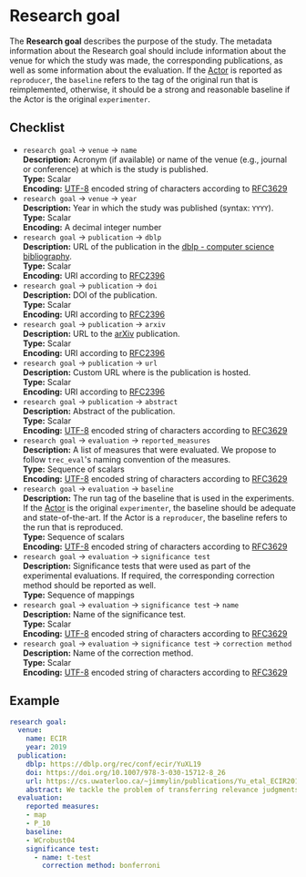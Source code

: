 # Research goal

The **Research goal** describes the purpose of the study. The metadata information about the Research goal should include information about the venue for which the study was made, the corresponding publications, as well as some information about the evaluation. If the [Actor](../actor) is reported as `reproducer`, the `baseline` refers to the tag of the original run that is reimplemented, otherwise, it should be a strong and reasonable baseline if the Actor is the original `experimenter`.

## Checklist

- `research goal` &rarr; `venue` &rarr; `name`  
**Description:** Acronym (if available) or name of the venue (e.g., journal or conference) at which is the study is published.    
**Type:** Scalar  
**Encoding:** [UTF-8](https://www.unicode.org/main.html) encoded string of characters according to [RFC3629](https://www.ietf.org/rfc/rfc3629.txt)   
- `research goal` &rarr; `venue` &rarr; `year`  
**Description:** Year in which the study was published (syntax: `YYYY`).  
**Type:** Scalar  
**Encoding:** A decimal integer number  
- `research goal` &rarr; `publication` &rarr; `dblp`  
**Description:** URL of the publication in the [dblp - computer science bibliography](https://dblp.uni-trier.de/).  
**Type:** Scalar  
**Encoding:** URI according to [RFC2396](https://www.ietf.org/rfc/rfc2396.txt)   
- `research goal` &rarr; `publication` &rarr; `doi`  
**Description:** DOI of the publication.  
**Type:** Scalar  
**Encoding:** URI according to [RFC2396](https://www.ietf.org/rfc/rfc2396.txt)  
- `research goal` &rarr; `publication` &rarr; `arxiv`  
**Description:** URL to the [arXiv](https://dblp.uni-trier.de/) publication.    
**Type:** Scalar  
**Encoding:** URI according to [RFC2396](https://www.ietf.org/rfc/rfc2396.txt)   
- `research goal` &rarr; `publication` &rarr; `url`  
**Description:** Custom URL where is the publication is hosted.    
**Type:** Scalar  
**Encoding:** URI according to [RFC2396](https://www.ietf.org/rfc/rfc2396.txt)   
- `research goal` &rarr; `publication` &rarr; `abstract`  
**Description:** Abstract of the publication.    
**Type:** Scalar  
**Encoding:** [UTF-8](https://www.unicode.org/main.html) encoded string of characters according to [RFC3629](https://www.ietf.org/rfc/rfc3629.txt)  
- `research goal` &rarr; `evaluation` &rarr; `reported_measures`  
**Description:** A list of measures that were evaluated. We propose to follow `trec_eval`'s naming convention of the measures.   
**Type:**  Sequence of scalars  
**Encoding:** [UTF-8](https://www.unicode.org/main.html) encoded string of characters according to [RFC3629](https://www.ietf.org/rfc/rfc3629.txt) 
- `research goal` &rarr; `evaluation` &rarr; `baseline`  
**Description:** The run tag of the baseline that is used in the experiments. If the [Actor](../actor) is the original `experimenter`, the baseline should be adequate and state-of-the-art. If the Actor is a `reproducer`, the baseline refers to the run that is reproduced.  
**Type:** Sequence of scalars  
**Encoding:** [UTF-8](https://www.unicode.org/main.html) encoded string of characters according to [RFC3629](https://www.ietf.org/rfc/rfc3629.txt) 
- `research goal` &rarr; `evaluation` &rarr; `significance test`  
**Description:** Significance tests that were used as part of the experimental evaluations. If required, the corresponding correction method should be reported as well.    
**Type:** Sequence of mappings  
- `research goal` &rarr; `evaluation` &rarr; `significance test` &rarr; `name`  
**Description:** Name of the significance test.     
**Type:** Scalar    
**Encoding:**  [UTF-8](https://www.unicode.org/main.html) encoded string of characters according to [RFC3629](https://www.ietf.org/rfc/rfc3629.txt)
- `research goal` &rarr; `evaluation` &rarr; `significance test` &rarr; `correction method`  
**Description:** Name of the correction method.  
**Type:** Scalar  
**Encoding:**  [UTF-8](https://www.unicode.org/main.html) encoded string of characters according to [RFC3629](https://www.ietf.org/rfc/rfc3629.txt)

## Example

```YAML
research goal:
  venue:
    name: ECIR
    year: 2019
  publication:
    dblp: https://dblp.org/rec/conf/ecir/YuXL19
    doi: https://doi.org/10.1007/978-3-030-15712-8_26
    url: https://cs.uwaterloo.ca/~jimmylin/publications/Yu_etal_ECIR2019.pdf
    abstract: We tackle the problem of transferring relevance judgments across document collections for specific information needs by reproducing and generalizing the work of Grossman and Cormack from the TREC 2017 Common Core Track. Their approach involves training relevance classifiers using human judgments on one or more existing (source) document collections and then applying those classifiers to a new (target) document collection. Evaluation results show that their approach, based on logistic regression using word-level tf-idf features, is both simple and effective, with average precision scores close to human-in-the-loop runs. The original approach required inference on every document in the target collection, which we reformulated into a more efficient reranking architecture using widely-available open-source tools. Our efforts to reproduce the TREC results were successful, and additional experiments demonstrate that relevance judgments can be effectively transferred across collections in different combinations. We affirm that this approach to cross-collection relevance feedback is simple, robust, and effective.
  evaluation:
    reported measures:
    - map
    - P_10
    baseline:
    - WCrobust04
    significance test:
      - name: t-test
        correction method: bonferroni
```
